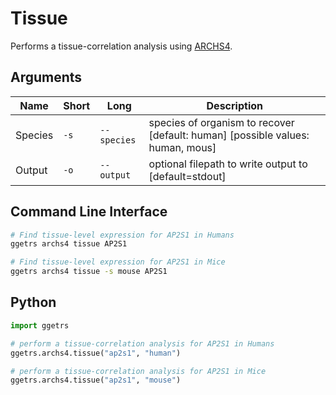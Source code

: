 # Tissue

Performs a tissue-correlation analysis using [ARCHS4](https://maayanlab.cloud/archs4).

## Arguments

| Name | Short | Long | Description |
|------|-------|------|-------------|
| Species | `-s` | `--species` | species of organism to recover [default: human] [possible values: human, mous] |
| Output | `-o` | `--output` | optional filepath to write output to [default=stdout] |


## Command Line Interface

```bash
# Find tissue-level expression for AP2S1 in Humans
ggetrs archs4 tissue AP2S1

# Find tissue-level expression for AP2S1 in Mice
ggetrs archs4 tissue -s mouse AP2S1
```

## Python

```python
import ggetrs

# perform a tissue-correlation analysis for AP2S1 in Humans
ggetrs.archs4.tissue("ap2s1", "human")

# perform a tissue-correlation analysis for AP2S1 in Mice
ggetrs.archs4.tissue("ap2s1", "mouse")
```
